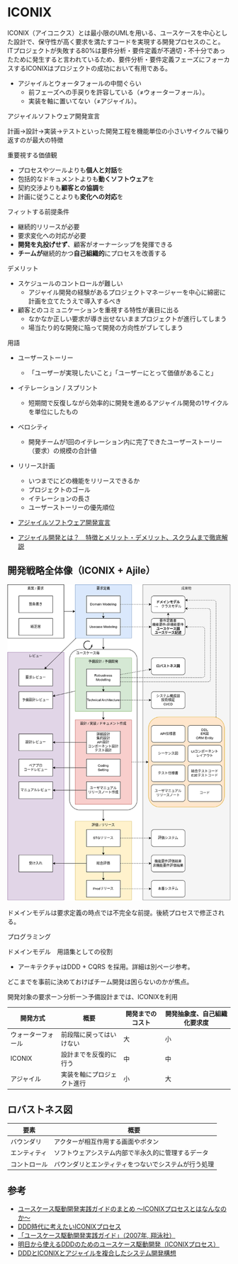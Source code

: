# ICONIX
ICONIX（アイコニクス）とは最小限のUMLを用いる、ユースケースを中心とした設計で、保守性が高く要求を満たすコードを実現する開発プロセスのこと。  
ITプロジェクトが失敗する80%は要件分析・要件定義が不適切・不十分であったために発生すると言われているため、要件分析・要件定義フェーズにフォーカスするICONIXはプロジェクトの成功において有用である。

- アジャイルとウォータフォールの中間ぐらい
    - 前フェーズへの手戻りを許容している（≠ウォーターフォール）。
    - 実装を軸に置いてない（≠アジャイル）。


アジャイルソフトウェア開発宣言

計画→設計→実装→テストといった開発工程を機能単位の小さいサイクルで繰り返すのが最大の特徴

重要視する価値観

- プロセスやツールよりも**個人と対話**を
- 包括的なドキュメントよりも**動くソフトウェア**を
- 契約交渉よりも**顧客との協調**を
- 計画に従うことよりも**変化への対応**を

フィットする前提条件

- 継続的リリースが必要
- 要求変化への対応が必要
- **開発を丸投げせず**、顧客がオーナーシップを発揮できる
- **チームが**継続的かつ**自己組織的**にプロセスを改善する

デメリット
- スケジュールのコントロールが難しい
    - アジャイル開発の経験があるプロジェクトマネージャーを中心に綿密に計画を立てたうえで導入するべき
- 顧客とのコミュニケーションを重視する特性が裏目に出る
    - なかなか正しい要求が導き出せないままプロジェクトが進行してしまう
    - 場当たり的な開発に陥って開発の方向性がブレてしまう

用語
- ユーザーストーリー
    - 「ユーザーが実現したいこと」「ユーザーにとって価値があること」
- イテレーション / スプリント
    - 短期間で反復しながら効率的に開発を進めるアジャイル開発の1サイクルを単位にしたもの
- ベロシティ
    - 開発チームが1回のイテレーション内に完了できたユーザーストーリー（要求）の規模の合計値
- リリース計画
    - いつまでにどの機能をリリースできるか
    - プロジェクトのゴール
    - イテレーションの長さ
    - ユーザーストーリーの優先順位

- [アジャイルソフトウェア開発宣言](https://agilemanifesto.org/iso/ja/manifesto.html)
- [アジャイル開発とは？　特徴とメリット・デメリット、スクラムまで徹底解説](https://monstar-lab.com/dx/solution/about-agile_methods/)

## 開発戦略全体像（ICONIX + Ajile）
![](./02-iconix/development-strategy-overview.dio.png)


ドメインモデルは要求定義の時点では不完全な前提。後続プロセスで修正される。

プログラミング


ドメインモデル　用語集としての役割

- アーキテクチャはDDD + CQRS を採用。詳細は別ページ参考。

どこまでを事前に決めておけばチーム開発は困らないのかが焦点。

開発対象の要求ー＞分析ー＞予備設計までは、ICONIXを利用

| 開発方式           | 概要                       | 開発までのコスト | 開発抽象度、自己組織化要求度 |
| ------------------ | -------------------------- | ---------------- | ---------------------------- |
| ウォーターフォール | 前段階に戻ってはいけない   | 大               | 小                           |
| ICONIX             | 設計までを反復的に行う     | 中               | 中                           |
| アジャイル         | 実装を軸にプロジェクト進行 | 小               | 大                           |

## ロバストネス図
| 要素         | 概要                                                 |
| ------------ | ---------------------------------------------------- |
| バウンダリ   | アクターが相互作用する画面やボタン                   |
| エンティティ | ソフトウェアシステム内部で半永久的に管理するデータ   |
| コントロール | バウンダリとエンティティをつないでシステムが行う処理 |

## 参考
- [ユースケース駆動開発実践ガイドのまとめ 〜ICONIXプロセスとはなんなのか〜](https://zenn.dev/tomoeine/articles/2babb554aa0478)
- [DDD時代に考えたいICONIXプロセス](https://logmi.jp/tech/articles/323010)
- [「ユースケース駆動開発実践ガイド」（2007年, 翔泳社） ](https://www.amazon.co.jp/%E3%83%A6%E3%83%BC%E3%82%B9%E3%82%B1%E3%83%BC%E3%82%B9%E9%A7%86%E5%8B%95%E9%96%8B%E7%99%BA%E5%AE%9F%E8%B7%B5%E3%82%AC%E3%82%A4%E3%83%89-OOP-Foundations-%E3%83%80%E3%82%B0%E3%83%BB%E3%83%AD%E3%83%BC%E3%82%BC%E3%83%B3%E3%83%90%E3%83%BC%E3%82%B0/dp/4798114456)
- [明日から使えるDDDのためのユースケース駆動開発（ICONIXプロセス）](https://qiita.com/hirodragon/items/e2330edc1d1a329d17f5)
- [DDDとICONIXとアジャイルを複合したシステム開発構想](https://github.com/JORI-RT/SystemDevelopmentMethod?tab=readme-ov-file)